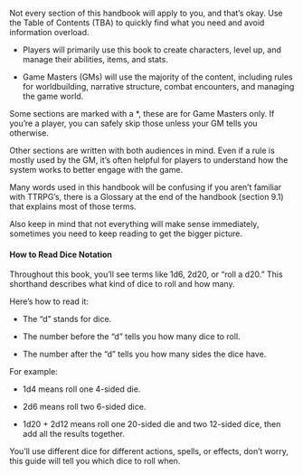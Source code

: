 Not every section of this handbook will apply to you, and that’s okay. Use the Table of Contents (TBA) to quickly find what you need and avoid information overload.

- Players will primarily use this book to create characters, level up, and manage their abilities, items, and stats.
    
- Game Masters (GMs) will use the majority of the content, including rules for worldbuilding, narrative structure, combat encounters, and managing the game world.
    

Some sections are marked with a *, these are for Game Masters only. If you’re a player, you can safely skip those unless your GM tells you otherwise.

Other sections are written with both audiences in mind. Even if a rule is mostly used by the GM, it’s often helpful for players to understand how the system works to better engage with the game.

Many words used in this handbook will be confusing if you aren’t familiar with TTRPG’s, there is a Glossary at the end of the handbook (section 9.1) that explains most of those terms. 

  

Also keep in mind that not everything will make sense immediately, sometimes you need to keep reading to get the bigger picture. 

#### How to Read Dice Notation

Throughout this book, you’ll see terms like 1d6, 2d20, or “roll a d20.” This shorthand describes what kind of dice to roll and how many.

Here’s how to read it:

- The “d” stands for dice.
    
- The number before the “d” tells you how many dice to roll.
    
- The number after the “d” tells you how many sides the dice have.
    

For example:

- 1d4 means roll one 4-sided die.
    
- 2d6 means roll two 6-sided dice.
    
- 1d20 + 2d12 means roll one 20-sided die and two 12-sided dice, then add all the results together.
    

You’ll use different dice for different actions, spells, or effects, don’t worry, this guide will tell you which dice to roll when.